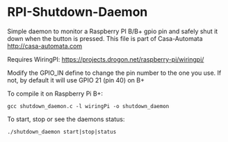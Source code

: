 RPI-Shutdown-Daemon
===================

Simple daemon to monitor a Raspberry PI B/B+ gpio pin and safely shut it down when the button is pressed.
This file is part of Casa-Automata http://casa-automata.com
  

Requires WiringPI: https://projects.drogon.net/raspberry-pi/wiringpi/

Modify the GPIO_IN define to change the pin number to the one you use. If not, by default it will use GPIO 21 (pin 40) on B+

To compile it on Raspberry Pi B+:
```
gcc shutdown_daemon.c -l wiringPi -o shutdown_daemon
```

To start, stop or see the daemons status:
```
./shutdown_daemon start|stop|status
```
